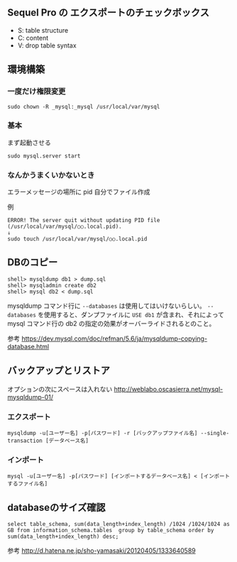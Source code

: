 ## Sequel Pro の エクスポートのチェックボックス
- S: table structure
- C: content
- V: drop table syntax


## 環境構築
### 一度だけ権限変更
```
sudo chown -R _mysql:_mysql /usr/local/var/mysql
```

### 基本
まず起動させる

```
sudo mysql.server start
```


### なんかうまくいかないとき
エラーメッセージの場所に pid 自分でファイル作成

例

```
ERROR! The server quit without updating PID file (/usr/local/var/mysql/○○.local.pid).
↓
sudo touch /usr/local/var/mysql/○○.local.pid
```


## DBのコピー
```
shell> mysqldump db1 > dump.sql
shell> mysqladmin create db2
shell> mysql db2 < dump.sql
```

mysqldump コマンド行に `--databases` は使用してはいけないらしい。
`--databases` を使用すると、ダンプファイルに `USE db1` が含まれ、それによって mysql コマンド行の db2 の指定の効果がオーバーライドされるとのこと。

参考
https://dev.mysql.com/doc/refman/5.6/ja/mysqldump-copying-database.html


## バックアップとリストア
オプションの次にスペースは入れない
http://weblabo.oscasierra.net/mysql-mysqldump-01/

### エクスポート
```
mysqldump -u[ユーザー名] -p[パスワード] -r [バックアップファイル名] --single-transaction [データベース名]
```

### インポート
```
mysql -u[ユーザー名] -p[パスワード] [インポートするデータベース名] < [インポートするファイル名]
```


## databaseのサイズ確認
```
select table_schema, sum(data_length+index_length) /1024 /1024/1024 as GB from information_schema.tables  group by table_schema order by sum(data_length+index_length) desc;
```

参考
http://d.hatena.ne.jp/sho-yamasaki/20120405/1333640589